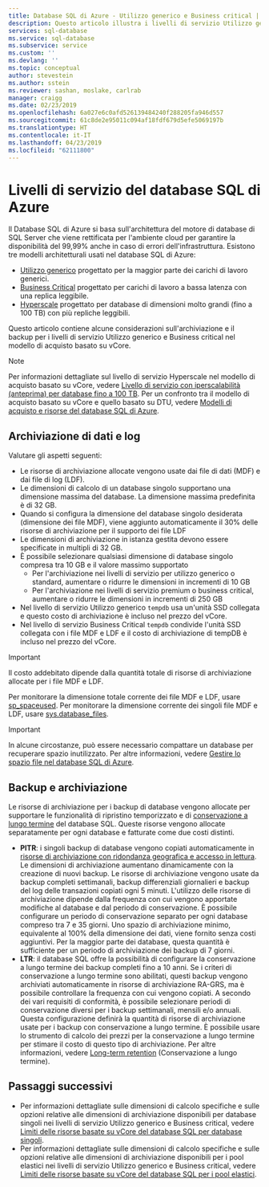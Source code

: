 ```yaml
---
title: Database SQL di Azure - Utilizzo generico e Business critical | Microsoft Docs
description: Questo articolo illustra i livelli di servizio Utilizzo generico e Business critical nel modello di acquisto basato su vCore.
services: sql-database
ms.service: sql-database
ms.subservice: service
ms.custom: ''
ms.devlang: ''
ms.topic: conceptual
author: stevestein
ms.author: sstein
ms.reviewer: sashan, moslake, carlrab
manager: craigg
ms.date: 02/23/2019
ms.openlocfilehash: 6a027e6c0afd526139484240f288205fa946d557
ms.sourcegitcommit: 61c8de2e95011c094af18fdf679d5efe5069197b
ms.translationtype: HT
ms.contentlocale: it-IT
ms.lasthandoff: 04/23/2019
ms.locfileid: "62111800"
---
```

# <a name="azure-sql-database-service-tiers"></a>Livelli di servizio del database SQL di Azure

Il Database SQL di Azure si basa sull'architettura del motore di database di SQL Server che viene rettificata per l'ambiente cloud per garantire la disponibilità del 99,99% anche in caso di errori dell'infrastruttura. Esistono tre modelli architetturali usati nel database SQL di Azure:

- [Utilizzo generico](sql-database-service-tier-general-purpose.md) progettato per la maggior parte dei carichi di lavoro generici.
- [Business Critical](sql-database-service-tier-business-critical.md) progettato per carichi di lavoro a bassa latenza con una replica leggibile.
- [Hyperscale](sql-database-service-tier-hyperscale.md) progettato per database di dimensioni molto grandi (fino a 100 TB) con più repliche leggibili.

Questo articolo contiene alcune considerazioni sull'archiviazione e il backup per i livelli di servizio Utilizzo generico e Business critical nel modello di acquisto basato su vCore.

> [!NOTE]
> Per informazioni dettagliate sul livello di servizio Hyperscale nel modello di acquisto basato su vCore, vedere [Livello di servizio con iperscalabilità (anteprima) per database fino a 100 TB](sql-database-service-tier-hyperscale.md). Per un confronto tra il modello di acquisto basato su vCore e quello basato su DTU, vedere [Modelli di acquisto e risorse del database SQL di Azure](sql-database-purchase-models.md).

## <a name="data-and-log-storage"></a>Archiviazione di dati e log

Valutare gli aspetti seguenti:

- Le risorse di archiviazione allocate vengono usate dai file di dati (MDF) e dai file di log (LDF).
- Le dimensioni di calcolo di un database singolo supportano una dimensione massima del database. La dimensione massima predefinita è di 32 GB.
- Quando si configura la dimensione del database singolo desiderata (dimensione dei file MDF), viene aggiunto automaticamente il 30% delle risorse di archiviazione per il supporto dei file LDF
- Le dimensioni di archiviazione in istanza gestita devono essere specificate in multipli di 32 GB.
- È possibile selezionare qualsiasi dimensione di database singolo compresa tra 10 GB e il valore massimo supportato
  - Per l'archiviazione nei livelli di servizio per utilizzo generico o standard, aumentare o ridurre le dimensioni in incrementi di 10 GB
  - Per l'archiviazione nei livelli di servizio premium o business critical, aumentare o ridurre le dimensioni in incrementi di 250 GB
- Nel livello di servizio Utilizzo generico `tempdb` usa un'unità SSD collegata e questo costo di archiviazione è incluso nel prezzo del vCore.
- Nel livello di servizio Business Critical `tempdb` condivide l'unità SSD collegata con i file MDF e LDF e il costo di archiviazione di tempDB è incluso nel prezzo del vCore.

> [!IMPORTANT]
> Il costo addebitato dipende dalla quantità totale di risorse di archiviazione allocate per i file MDF e LDF.

Per monitorare la dimensione totale corrente dei file MDF e LDF, usare [sp_spaceused](https://docs.microsoft.com/sql/relational-databases/system-stored-procedures/sp-spaceused-transact-sql). Per monitorare la dimensione corrente dei singoli file MDF e LDF, usare [sys.database_files](https://docs.microsoft.com/sql/relational-databases/system-catalog-views/sys-database-files-transact-sql).

> [!IMPORTANT]
> In alcune circostanze, può essere necessario compattare un database per recuperare spazio inutilizzato. Per altre informazioni, vedere [Gestire lo spazio file nel database SQL di Azure](sql-database-file-space-management.md).

## <a name="backups-and-storage"></a>Backup e archiviazione

Le risorse di archiviazione per i backup di database vengono allocate per supportare le funzionalità di ripristino temporizzato e di [conservazione a lungo termine](sql-database-long-term-retention.md) del database SQL. Queste risorse vengono allocate separatamente per ogni database e fatturate come due costi distinti.

- **PITR**: i singoli backup di database vengono copiati automaticamente in [risorse di archiviazione con ridondanza geografica e accesso in lettura](../storage/common/storage-designing-ha-apps-with-ragrs.md). Le dimensioni di archiviazione aumentano dinamicamente con la creazione di nuovi backup.  Le risorse di archiviazione vengono usate da backup completi settimanali, backup differenziali giornalieri e backup del log delle transazioni copiati ogni 5 minuti. L'utilizzo delle risorse di archiviazione dipende dalla frequenza con cui vengono apportate modifiche al database e dal periodo di conservazione. È possibile configurare un periodo di conservazione separato per ogni database compreso tra 7 e 35 giorni. Uno spazio di archiviazione minimo, equivalente al 100% della dimensione dei dati, viene fornito senza costi aggiuntivi. Per la maggior parte dei database, questa quantità è sufficiente per un periodo di archiviazione dei backup di 7 giorni.
- **LTR**: il database SQL offre la possibilità di configurare la conservazione a lungo termine dei backup completi fino a 10 anni. Se i criteri di conservazione a lungo termine sono abilitati, questi backup vengono archiviati automaticamente in risorse di archiviazione RA-GRS, ma è possibile controllare la frequenza con cui vengono copiati. A secondo dei vari requisiti di conformità, è possibile selezionare periodi di conservazione diversi per i backup settimanali, mensili e/o annuali. Questa configurazione definirà la quantità di risorse di archiviazione usate per i backup con conservazione a lungo termine. È possibile usare lo strumento di calcolo dei prezzi per la conservazione a lungo termine per stimare il costo di questo tipo di archiviazione. Per altre informazioni, vedere [Long-term retention](sql-database-long-term-retention.md) (Conservazione a lungo termine).

## <a name="next-steps"></a>Passaggi successivi

- Per informazioni dettagliate sulle dimensioni di calcolo specifiche e sulle opzioni relative alle dimensioni di archiviazione disponibili per database singoli nei livelli di servizio Utilizzo generico e Business critical, vedere [Limiti delle risorse basate su vCore del database SQL per database singoli](sql-database-vcore-resource-limits-single-databases.md#general-purpose-service-tier).
- Per informazioni dettagliate sulle dimensioni di calcolo specifiche e sulle opzioni relative alle dimensioni di archiviazione disponibili per i pool elastici nei livelli di servizio Utilizzo generico e Business critical, vedere [Limiti delle risorse basate su vCore del database SQL per i pool elastici](sql-database-vcore-resource-limits-elastic-pools.md#general-purpose-service-tier-storage-sizes-and-compute-sizes).
